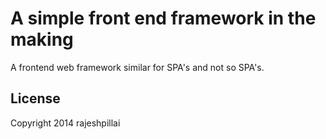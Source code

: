 # A simple front end framework in the making

A frontend web framework similar for SPA's and not so SPA's.

## License

Copyright 2014 rajeshpillai

